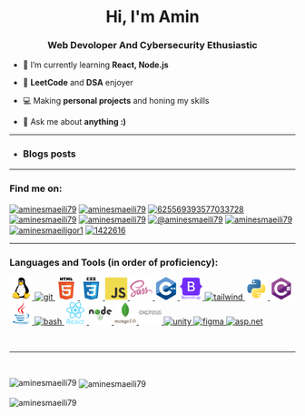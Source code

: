 <h1 align="center">Hi, I'm Amin</h1>
<h3 align="center">Web Devoloper And Cybersecurity Ethusiastic</h3>

- 🌱 I’m currently learning **React, Node.js**

- 👾 **LeetCode** and **DSA** enjoyer

- 💻 Making **personal projects** and honing my skills

- 💬 Ask me about **anything :)**

<hr>

- ### Blogs posts
<!-- BLOG-POST-LIST:START -->
<!-- BLOG-POST-LIST:END -->

<hr>

<h3 align="left">Find me on:</h3>
<p align="left">
	<a href="https://linkedin.com/in/aminesmaeili79" target="blank"
		><img
			align="center"
			src="https://raw.githubusercontent.com/rahuldkjain/github-profile-readme-generator/master/src/images/icons/Social/linked-in-alt.svg"
			alt="aminesmaeili79"
			height="30"
			width="40"
	/></a>
	<a href="https://twitter.com/aminesmaeili79" target="blank"
		><img
			align="center"
			src="https://raw.githubusercontent.com/rahuldkjain/github-profile-readme-generator/master/src/images/icons/Social/twitter.svg"
			alt="aminesmaeili79"
			height="30"
			width="40"
	/></a>
	<a href="https://discord.gg/625569393577033728" target="blank"
		><img
			align="center"
			src="https://raw.githubusercontent.com/rahuldkjain/github-profile-readme-generator/master/src/images/icons/Social/discord.svg"
			alt="625569393577033728"
			height="30"
			width="40"
	/></a>
	<a href="https://www.leetcode.com/aminesmaeili79" target="blank"
		><img
			align="center"
			src="https://raw.githubusercontent.com/rahuldkjain/github-profile-readme-generator/master/src/images/icons/Social/leet-code.svg"
			alt="aminesmaeili79"
			height="30"
			width="40"
	/></a>
	<a href="https://codepen.io/aminesmaeili79" target="blank"
		><img
			align="center"
			src="https://raw.githubusercontent.com/rahuldkjain/github-profile-readme-generator/master/src/images/icons/Social/codepen.svg"
			alt="aminesmaeili79"
			height="30"
			width="40"
	/></a>
	<a href="https://medium.com/@aminesmaeili79" target="blank"
		><img
			align="center"
			src="https://raw.githubusercontent.com/rahuldkjain/github-profile-readme-generator/master/src/images/icons/Social/medium.svg"
			alt="@aminesmaeili79"
			height="30"
			width="40"
	/></a>
	<a href="https://dev.to/aminesmaeili79" target="blank"
		><img
			align="center"
			src="https://raw.githubusercontent.com/rahuldkjain/github-profile-readme-generator/master/src/images/icons/Social/devto.svg"
			alt="aminesmaeili79"
			height="30"
			width="40"
	/></a>
	<a href="https://www.hackerrank.com/aminesmaeiligor1" target="blank"
		><img
			align="center"
			src="https://raw.githubusercontent.com/rahuldkjain/github-profile-readme-generator/master/src/images/icons/Social/hackerrank.svg"
			alt="aminesmaeiligor1"
			height="30"
			width="40"
	/></a>
	<a href="https://stackoverflow.com/users/1422616" target="blank"
		><img
			align="center"
			src="https://raw.githubusercontent.com/rahuldkjain/github-profile-readme-generator/master/src/images/icons/Social/stack-overflow.svg"
			alt="1422616"
			height="30"
			width="40"
	/></a>
</p>



<hr>

<h3 align="left">Languages and Tools (in order of proficiency):</h3>
<p align="left">
	<a href="https://www.linux.org/" target="_blank" rel="noreferrer">
		<img
			src="https://raw.githubusercontent.com/devicons/devicon/master/icons/linux/linux-original.svg"
			alt="linux"
			width="40"
			height="40"
		/>
	</a>
	<a href="https://git-scm.com/" target="_blank" rel="noreferrer">
		<img
			src="https://www.vectorlogo.zone/logos/git-scm/git-scm-icon.svg"
			alt="git"
			width="40"
			height="40"
		/>
	</a>
	<a href="https://www.w3.org/html/" target="_blank" rel="noreferrer">
		<img
			src="https://raw.githubusercontent.com/devicons/devicon/master/icons/html5/html5-original-wordmark.svg"
			alt="html5"
			width="40"
			height="40"
		/>
	</a>
	<a href="https://www.w3schools.com/css/" target="_blank" rel="noreferrer">
		<img
			src="https://raw.githubusercontent.com/devicons/devicon/master/icons/css3/css3-original-wordmark.svg"
			alt="css3"
			width="40"
			height="40"
		/>
	</a>
	<a
		href="https://developer.mozilla.org/en-US/docs/Web/JavaScript"
		target="_blank"
		rel="noreferrer"
	>
		<img
			src="https://raw.githubusercontent.com/devicons/devicon/master/icons/javascript/javascript-original.svg"
			alt="javascript"
			width="40"
			height="40"
		/>
	</a>
	<a href="https://sass-lang.com" target="_blank" rel="noreferrer">
		<img
			src="https://raw.githubusercontent.com/devicons/devicon/master/icons/sass/sass-original.svg"
			alt="sass"
			width="40"
			height="40"
		/>
	</a>
	<a href="https://www.w3schools.com/cpp/" target="_blank" rel="noreferrer">
		<img
			src="https://raw.githubusercontent.com/devicons/devicon/master/icons/cplusplus/cplusplus-original.svg"
			alt="cplusplus"
			width="40"
			height="40"
		/>
	</a>
	<a href="https://getbootstrap.com" target="_blank" rel="noreferrer">
		<img
			src="https://raw.githubusercontent.com/devicons/devicon/master/icons/bootstrap/bootstrap-plain-wordmark.svg"
			alt="bootstrap"
			width="40"
			height="40"
		/>
	</a>
	<a href="https://tailwindcss.com/" target="_blank" rel="noreferrer">
		<img
			src="https://www.vectorlogo.zone/logos/tailwindcss/tailwindcss-icon.svg"
			alt="tailwind"
			width="40"
			height="40"
		/>
	</a>
	<a href="https://www.python.org" target="_blank" rel="noreferrer">
		<img
			src="https://raw.githubusercontent.com/devicons/devicon/master/icons/python/python-original.svg"
			alt="python"
			width="40"
			height="40"
		/>
	</a>
	<a href="https://www.w3schools.com/cs/" target="_blank" rel="noreferrer">
		<img
			src="https://raw.githubusercontent.com/devicons/devicon/master/icons/csharp/csharp-original.svg"
			alt="csharp"
			width="40"
			height="40"
		/>
	</a>
	<a href="https://www.java.com" target="_blank" rel="noreferrer">
		<img
			src="https://raw.githubusercontent.com/devicons/devicon/master/icons/java/java-original.svg"
			alt="java"
			width="40"
			height="40"
		/>
	</a>
	<a href="https://www.gnu.org/software/bash/" target="_blank" rel="noreferrer">
		<img
			src="https://www.vectorlogo.zone/logos/gnu_bash/gnu_bash-icon.svg"
			alt="bash"
			width="40"
			height="40"
		/>
	</a>
	<a href="https://reactjs.org/" target="_blank" rel="noreferrer">
		<img
			src="https://raw.githubusercontent.com/devicons/devicon/master/icons/react/react-original-wordmark.svg"
			alt="react"
			width="40"
			height="40"
		/>
	</a>
	<a href="https://nodejs.org" target="_blank" rel="noreferrer">
		<img
			src="https://raw.githubusercontent.com/devicons/devicon/master/icons/nodejs/nodejs-original-wordmark.svg"
			alt="nodejs"
			width="40"
			height="40"
		/>
	</a>
	<a href="https://www.mongodb.com/" target="_blank" rel="noreferrer">
		<img
			src="https://raw.githubusercontent.com/devicons/devicon/master/icons/mongodb/mongodb-original-wordmark.svg"
			alt="mongodb"
			width="40"
			height="40"
		/>
	</a>
	<a href="https://expressjs.com" target="_blank" rel="noreferrer">
		<img
			src="https://raw.githubusercontent.com/devicons/devicon/master/icons/express/express-original-wordmark.svg"
			alt="express"
			width="40"
			height="40"
		/>
	</a>
	<a href="https://unity.com/" target="_blank" rel="noreferrer">
		<img
			src="https://www.vectorlogo.zone/logos/unity3d/unity3d-icon.svg"
			alt="unity"
			width="40"
			height="40"
		/>
	</a>
	<a href="https://www.figma.com/" target="_blank" rel="noreferrer">
		<img
			src="https://www.vectorlogo.zone/logos/figma/figma-icon.svg"
			alt="figma"
			width="40"
			height="40"
		/>
	</a>
	<a href="https://www.figma.com/](https://dotnet.microsoft.com/en-us/apps/aspnet" target="_blank" rel="noreferrer">
		<img
			src="https://www.vectorlogo.zone/logos/asp-net/asp-net-icon.svg"
			alt="asp.net"
			width="40"
			height="40"
		/>
	</a>
</p>

<br>
<hr>
<br>

<p><img align="left" src="https://github-readme-stats.vercel.app/api/top-langs?username=aminesmaeili79&show_icons=true&theme=dark&locale=en&layout=compact" alt="aminesmaeili79" /></p>

<p>&nbsp;<img align="center" src="https://github-readme-stats.vercel.app/api?username=aminesmaeili79&show_icons=true&theme=dark&locale=en" alt="aminesmaeili79" /></p>

<p><img align="center" src="https://github-readme-streak-stats.herokuapp.com/?user=aminesmaeili79&theme=dark" alt="aminesmaeili79" /></p>
